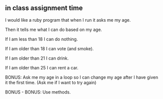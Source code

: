 ## in class assignment time

I would like a ruby program that
when I run it asks me my age.

Then it tells me what I can do based on my age.

If I am less than 18 I can do nothing.

If I am older than 18 I can vote (and smoke).

If I am older than 21 I can drink.

If I am older than 25 I can rent a car.


BONUS:
  Ask me my age in a loop so I can change my age after I have given it the first time.
  (Ask me if I want to try again)

  BONUS - BONUS:
    Use methods.
